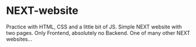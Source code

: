 # NEXT-website
Practice with HTML, CSS and a little bit of JS. Simple NEXT website with two pages. Only Frontend, absolutely no Backend.
One of many other NEXT websites...
